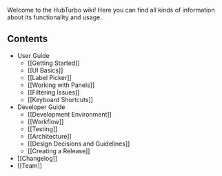 Welcome to the HubTurbo wiki! Here you can find all kinds of information about its functionality and usage.

## Contents

- User Guide
    - [[Getting Started]]
    - [[UI Basics]]
    - [[Label Picker]]
    - [[Working with Panels]]
    - [[Filtering Issues]]
    - [[Keyboard Shortcuts]]
- Developer Guide
    - [[Development Environment]]
    - [[Workflow]]
    - [[Testing]]
    - [[Architecture]]
    - [[Design Decisions and Guidelines]]
    - [[Creating a Release]]
- [[Changelog]]
- [[Team]]